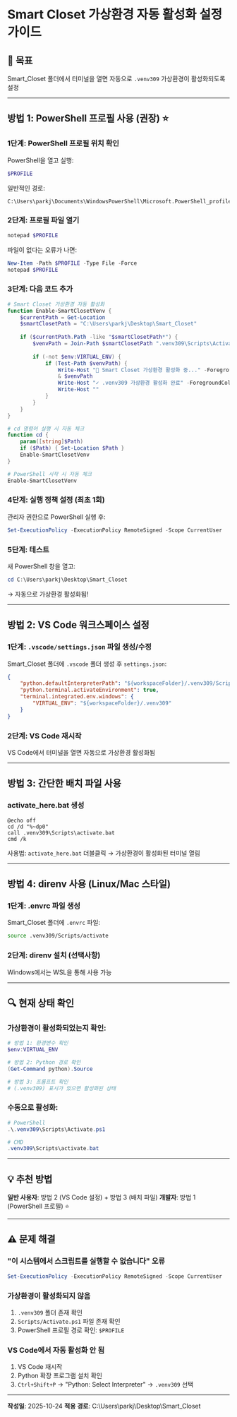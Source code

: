 # Smart Closet 가상환경 자동 활성화 설정 가이드

## 🎯 목표
Smart_Closet 폴더에서 터미널을 열면 자동으로 `.venv309` 가상환경이 활성화되도록 설정

---

## 방법 1: PowerShell 프로필 사용 (권장) ⭐

### 1단계: PowerShell 프로필 위치 확인
PowerShell을 열고 실행:
```powershell
$PROFILE
```

일반적인 경로:
```
C:\Users\parkj\Documents\WindowsPowerShell\Microsoft.PowerShell_profile.ps1
```

### 2단계: 프로필 파일 열기
```powershell
notepad $PROFILE
```

파일이 없다는 오류가 나면:
```powershell
New-Item -Path $PROFILE -Type File -Force
notepad $PROFILE
```

### 3단계: 다음 코드 추가
```powershell
# Smart Closet 가상환경 자동 활성화
function Enable-SmartClosetVenv {
    $currentPath = Get-Location
    $smartClosetPath = "C:\Users\parkj\Desktop\Smart_Closet"
    
    if ($currentPath.Path -like "$smartClosetPath*") {
        $venvPath = Join-Path $smartClosetPath ".venv309\Scripts\Activate.ps1"
        
        if (-not $env:VIRTUAL_ENV) {
            if (Test-Path $venvPath) {
                Write-Host "🐍 Smart Closet 가상환경 활성화 중..." -ForegroundColor Cyan
                & $venvPath
                Write-Host "✓ .venv309 가상환경 활성화 완료" -ForegroundColor Green
                Write-Host ""
            }
        }
    }
}

# cd 명령어 실행 시 자동 체크
function cd {
    param([string]$Path)
    if ($Path) { Set-Location $Path }
    Enable-SmartClosetVenv
}

# PowerShell 시작 시 자동 체크
Enable-SmartClosetVenv
```

### 4단계: 실행 정책 설정 (최초 1회)
관리자 권한으로 PowerShell 실행 후:
```powershell
Set-ExecutionPolicy -ExecutionPolicy RemoteSigned -Scope CurrentUser
```

### 5단계: 테스트
새 PowerShell 창을 열고:
```powershell
cd C:\Users\parkj\Desktop\Smart_Closet
```
→ 자동으로 가상환경 활성화됨!

---

## 방법 2: VS Code 워크스페이스 설정

### 1단계: `.vscode/settings.json` 파일 생성/수정
Smart_Closet 폴더에 `.vscode` 폴더 생성 후 `settings.json`:

```json
{
    "python.defaultInterpreterPath": "${workspaceFolder}/.venv309/Scripts/python.exe",
    "python.terminal.activateEnvironment": true,
    "terminal.integrated.env.windows": {
        "VIRTUAL_ENV": "${workspaceFolder}/.venv309"
    }
}
```

### 2단계: VS Code 재시작
VS Code에서 터미널을 열면 자동으로 가상환경 활성화됨

---

## 방법 3: 간단한 배치 파일 사용

### activate_here.bat 생성
```batch
@echo off
cd /d "%~dp0"
call .venv309\Scripts\activate.bat
cmd /k
```

사용법: `activate_here.bat` 더블클릭 → 가상환경이 활성화된 터미널 열림

---

## 방법 4: direnv 사용 (Linux/Mac 스타일)

### 1단계: .envrc 파일 생성
Smart_Closet 폴더에 `.envrc` 파일:
```bash
source .venv309/Scripts/activate
```

### 2단계: direnv 설치 (선택사항)
Windows에서는 WSL을 통해 사용 가능

---

## 🔍 현재 상태 확인

### 가상환경이 활성화되었는지 확인:
```powershell
# 방법 1: 환경변수 확인
$env:VIRTUAL_ENV

# 방법 2: Python 경로 확인
(Get-Command python).Source

# 방법 3: 프롬프트 확인
# (.venv309) 표시가 있으면 활성화된 상태
```

### 수동으로 활성화:
```powershell
# PowerShell
.\.venv309\Scripts\Activate.ps1

# CMD
.venv309\Scripts\activate.bat
```

---

## 💡 추천 방법

**일반 사용자**: 방법 2 (VS Code 설정) + 방법 3 (배치 파일)
**개발자**: 방법 1 (PowerShell 프로필) ⭐

---

## ⚠️ 문제 해결

### "이 시스템에서 스크립트를 실행할 수 없습니다" 오류
```powershell
Set-ExecutionPolicy -ExecutionPolicy RemoteSigned -Scope CurrentUser
```

### 가상환경이 활성화되지 않음
1. `.venv309` 폴더 존재 확인
2. `Scripts/Activate.ps1` 파일 존재 확인
3. PowerShell 프로필 경로 확인: `$PROFILE`

### VS Code에서 자동 활성화 안 됨
1. VS Code 재시작
2. Python 확장 프로그램 설치 확인
3. `Ctrl+Shift+P` → "Python: Select Interpreter" → `.venv309` 선택

---

**작성일**: 2025-10-24
**적용 경로**: C:\Users\parkj\Desktop\Smart_Closet
